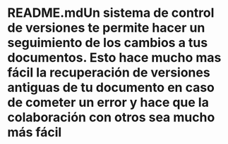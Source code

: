 # README.mdUn sistema de control de versiones te permite hacer un seguimiento de los cambios a tus documentos. Esto hace mucho mas fácil la recuperación de versiones antiguas de tu documento en caso de cometer un error y hace que la colaboración con otros sea mucho más fácil
